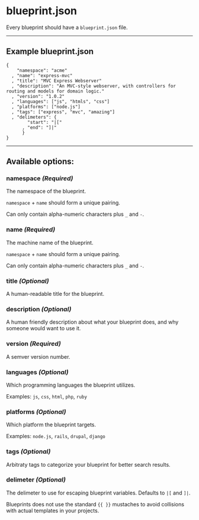 # blueprint.json #

Every blueprint should have a `blueprint.json` file.

***

## Example blueprint.json ##

    {
        "namespace": "acme"
      , "name": "express-mvc"
      , "title": "MVC Express Webserver"
      , "description": "An MVC-style webserver, with controllers for routing and models for domain logic."
      , "version": "1.0.2"
      , "languages": ["js", "htmls", "css"]
      , "platforms": ["node.js"]
      , "tags": ["express", "mvc", "amazing"]
      , "delimeters": {
	        "start": "|["
	      , "end": "]|"
		  }
    }

***

## Available options: ##

### namespace *(Required)* ###
The namespace of the blueprint.

`namespace` + `name` should form a unique pairing.

Can only contain alpha-numeric characters plus `_` and `-`.


### name *(Required)* ###
The machine name of the blueprint.

`namespace` + `name` should form a unique pairing.

Can only contain alpha-numeric characters plus `_` and `-`.


### title *(Optional)* ###
A human-readable title for the blueprint.


### description *(Optional)* ###
A human friendly description about what your blueprint does, and why someone would want to use it.


### version *(Required)* ###
A semver version number.


### languages *(Optional)* ###
Which programming languages the blueprint utilizes.

Examples: `js`, `css`, `html`, `php`, `ruby`


### platforms *(Optional)* ###
Which platform the blueprint targets.

Examples: `node.js`, `rails`, `drupal`, `django`


### tags *(Optional)* ###
Arbitraty tags to categorize your blueprint for better search results.


### delimeter *(Optional)* ###
The delimeter to use for escaping blueprint variables.  Defaults to `|[` and `]|`.

Blueprints does not use the standard `{{ }}` mustaches to avoid collisions with actual
templates in your projects.
